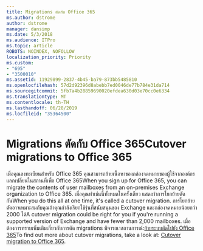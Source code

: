 ```yaml
---
title: Migrations ตัดกับ Office 365
ms.author: dstrome
author: dstrome
manager: dansimp
ms.date: 5/3/2018
ms.audience: ITPro
ms.topic: article
ROBOTS: NOINDEX, NOFOLLOW
localization_priority: Priority
ms.custom:
- "695"
- "3500010"
ms.assetid: 11929899-2837-4b45-ba79-873bb5485810
ms.openlocfilehash: 57d2d92396d8abebb7ed0046de77b784e31da714
ms.sourcegitcommit: 5fb7a4b28859690020efdea630d03e70cc0e6334
ms.translationtype: MT
ms.contentlocale: th-TH
ms.lasthandoff: 06/28/2019
ms.locfileid: "35364500"
---
```

# <a name="cutover-migrations-to-office-365"></a><span data-ttu-id="c89b0-102">Migrations ตัดกับ Office 365</span><span class="sxs-lookup"><span data-stu-id="c89b0-102">Cutover migrations to Office 365</span></span>

<span data-ttu-id="c89b0-103">เมื่อคุณลงทะเบียนสำหรับ Office 365 คุณสามารถย้ายเนื้อหาของกล่องจดหมายของผู้ใช้จากองค์กรแลกเปลี่ยนในสถานที่เพื่อ Office 365</span><span class="sxs-lookup"><span data-stu-id="c89b0-103">When you sign up for Office 365, you can migrate the contents of user mailboxes from an on-premises Exchange organization to Office 365.</span></span> <span data-ttu-id="c89b0-104">เมื่อคุณทำเช่นนี้ทั้งหมดในครั้งเดียว แสดงว่าการโยกย้ายตัดกัน</span><span class="sxs-lookup"><span data-stu-id="c89b0-104">When you do this all at one time, it's called a cutover migration.</span></span> <span data-ttu-id="c89b0-105">การโยกย้ายตัดอาจเหมาะสมกับคุณถ้าคุณกำลังเรียกใช้รุ่นที่สนับสนุนของ Exchange และกล่องจดหมายน้อยกว่า 2000 ได้</span><span class="sxs-lookup"><span data-stu-id="c89b0-105">A cutover migration could be right for you if you're running a supported version of Exchange and have fewer than 2,000 mailboxes.</span></span> <span data-ttu-id="c89b0-106">เมื่อต้องการทราบเพิ่มเติมเกี่ยวกับการตัด migrations พิจารณาสถานการณ์:[ย้ายระบบตัดไปยัง Office 365](https://support.office.com/article/9496e93c-1e59-41a8-9bb3-6e8df0cd81b4.aspx)</span><span class="sxs-lookup"><span data-stu-id="c89b0-106">To find out more about cutover migrations, take a look at: [Cutover migration to Office 365](https://support.office.com/article/9496e93c-1e59-41a8-9bb3-6e8df0cd81b4.aspx).</span></span>
  
